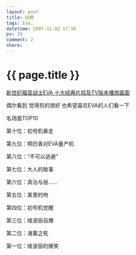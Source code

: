 ```yaml
---
layout: post
title: 经典
tags: Eva,
datetime: 2007-11-02 17:30
pv: 39
comment: 2
share: 
---
```


{{ page.title }}
================

 <p><a target="_blank" href="http://life.tvix.cn/play.php?v=00bXJnQhgxe">新世纪福音战士EVA 十大经典片段及TV版未播放画面</a></p><p>偶尔看到 觉得剪的很好 也希望喜欢EVA的人们看一下</p><p>名场面TOP10</p><p>第十位：初号机暴走</p><p>第九位：明日香对EVA量产机</p><p>第八位：&ldquo;不可以逃避&rdquo;</p><p>第七位：大人的故事</p><p>第六位：真治与丽……</p><p>第五位：美里的吻</p><p>第四位：初号机觉醒</p><p>第三位：绫波丽自爆</p><p>第二位：渚薰之死</p><p>第一位：绫波丽的微笑</p> 

